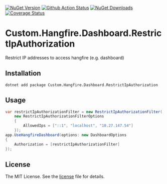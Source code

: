 [![NuGet Version](https://img.shields.io/nuget/v/Custom.Hangfire.Dashboard.RestrictIpAuthorization.svg)](https://www.nuget.org/packages/Custom.Hangfire.Dashboard.RestrictIpAuthorization/)
[![Github Action Status](https://img.shields.io/github/actions/workflow/status/markusblasek/Hangfire.Dashboard.RestrictIpAuthorization/dotnet.yml)](https://github.com/markusblasek/Hangfire.Dashboard.RestrictIpAuthorization/actions/workflows/dotnet.yml)
[![NuGet Downloads](https://img.shields.io/nuget/dt/Custom.Hangfire.Dashboard.RestrictIpAuthorization.svg)](https://www.nuget.org/packages/Custom.Hangfire.Dashboard.RestrictIpAuthorization/)
[![Coverage Status](https://coveralls.io/repos/github/markusblasek/Hangfire.Dashboard.RestrictIpAuthorization/badge.svg?branch=main)](https://coveralls.io/github/markusblasek/Hangfire.Dashboard.RestrictIpAuthorization?branch=main)

# Custom.Hangfire.Dashboard.RestrictIpAuthorization

Restrict IP addresses to access hangfire (e.g. dashboard)

## Installation

```
dotnet add package Custom.Hangfire.Dashboard.RestrictIpAuthorization
```

## Usage

```cs
var restrictIpAuthorizationFilter = new RestrictIpAuthorizationFilter(
    new RestrictIpAuthorizationFilterOptions
    {
        AllowedIps = ["::1", "localhost", "10.27.147.54"]
    });
app.UseHangfireDashboard(options: new DashboardOptions
{
    Authorization = [restrictIpAuthorizationFilter]
});
```

## License

The MIT License. See the [license](https://github.com/markusblasek/Hangfire.Dashboard.RestrictIpAuthorization/blob/main/LICENSE) file for details.

